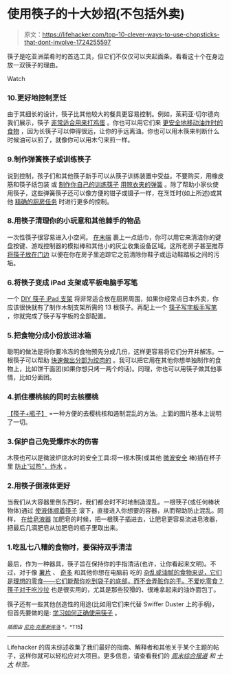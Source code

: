 # 使用筷子的十大妙招(不包括外卖)

> 原文：<https://lifehacker.com/top-10-clever-ways-to-use-chopsticks-that-dont-involve-1724255597>

筷子是吃亚洲菜肴时的首选工具，但它们不仅仅可以夹起面条。看看这十个在身边放一双筷子的理由。

Watch

### 10.更好地控制烹饪

由于其细长的设计，筷子比其他较大的餐具更容易控制。例如，茱莉亚·切尔德向我们展示，筷子 [非常适合用来打鸡蛋](http://lifehacker.com/learn-how-to-make-the-perfect-french-omelette-with-juli-1574067097?rev=1439576266735) 。你也可以用它们来 [更安全地移动油炸时的食物](http://lifehacker.com/use-wooden-chopsticks-for-more-control-when-frying-food-1591661385) ，因为长筷子可以伸得很远，让你的手远离油。你也可以用木筷来判断什么时候油可以煎了，就像你可以用木勺来煎一样。

### 9.制作弹簧筷子或训练筷子

说到控制，孩子们和其他筷子新手可以从筷子训练装置中受益。不要购买，用橡皮筋和筷子纸包装 或 [制作你自己的训练筷子](http://lifehacker.com/make-springloaded-chopsticks-with-a-clothespin-293980) [用晾衣夹的弹簧](http://lifehacker.com/use-a-rubber-band-to-turn-disposable-chopsticks-into-a-5616695) 。除了帮助小家伙使用筷子，这些弹簧筷子还可以像方便的钳子或镊子一样，在烹饪时(如上所述)或其他 [精确的厨房任务](https://lifehacker.com/466315027) 时进行更多的控制。

### 8.用筷子清理你的小玩意和其他棘手的物品

一次性筷子很容易进入小空间。 [在末端](http://lifehacker.com/use-disposable-chopsticks-to-keep-electronics-clean-5822834) 裹上一点纸巾，你可以用它来清洁你的键盘按键、游戏控制器的模拟棒和其他小的灰尘收集设备区域。这所老房子甚至推荐 [将筷子放在门边](http://lifehacker.com/stow-unused-chopsticks-at-the-front-door-for-cleaning-m-5826637) 以便在你在房子里追踪它之前清除你鞋子或运动鞋踏板之间的污垢。

### 6.将筷子变成 iPad 支架或平板电脑手写笔

一个 [DIY 筷子 iPad 支架](http://lifehacker.com/craft-an-ipad-stand-from-chopsticks-30831959) 将非常适合放在厨房周围，如果你经常点日本外卖，你应该很快就有了制作木制支架所需的 13 根筷子。再配上一个 [筷子写字板手写笔](http://lifehacker.com/turn-a-chopstick-into-a-tablet-stylus-5931329) ，你就完成了筷子写字板的全部配置。

### 5.把食物分成小份放进冰箱

聪明的做法是将你要冷冻的食物预先分成几份，这样更容易将它们分开并解冻。一根筷子可以帮助 [快速做出分部为绞肉的](http://lifehacker.com/freeze-ground-meat-in-small-portions-with-a-chopstick-391436) 。我可以把它用在其他你想单独制作的食物上，比如饼干面团(如果你想只烤一两个的话)。同理，你也可以用筷子做其他事情，比如分面团。

### 4.抓住樱桃核的同时去核樱桃

[【筷子+瓶子】](http://lifehacker.com/pit-cherries-cleanly-and-easily-with-a-chopstick-and-bo-5923690) =一种方便的去樱桃核和遏制混乱的方法。上面的图片基本上说明了一切。

### 3.保护自己免受爆炸水的伤害

木筷也可以是微波炉烧水时的安全工具:将一根木筷(或其他 [微波安全](http://lifehacker.com/what-should-and-shouldnt-i-microwave-1532532172) 棒)插在杯子里 [防止“过热”，炸水](http://lifehacker.com/prevent-super-heated-exploding-water-in-a-microwave-wi-1377512762) 。

### 2.用筷子倒液体更好

当我们从大容器里倒东西时，我们都会时不时地制造混乱。一根筷子(或任何棒状物体)通过 [使液体顺着筷子](http://lifehacker.com/avoid-spills-when-pouring-liquids-with-a-chopstick-5879358) 滚下，直接进入你想要的容器，从而帮助防止混乱。同样， [在给皂液器](http://lifehacker.com/refill-a-soap-bottle-with-a-chopstick-5927717) 加肥皂的时候，把一根筷子插进去，让肥皂更容易流进皂液器，把最后几滴肥皂从加肥皂的瓶子里取出来。

### 1.吃乱七八糟的食物时，要保持双手清洁

最后，作为一种器具，筷子旨在保持你的手指清洁(也许，让你看起来文明)。不过，对于像 [薯片](https://lifehacker.com/question-how-to-eat-potato-chips-at-a-keyboard-218797) 、 [奇多](http://lifehacker.com/eat-cheetos-with-chopsticks-to-keep-hands-clean-5884449) 和其他你想在电脑前 吃的 [杂乱或油腻的食物来说，它们是理想的零食——它们能帮你吃到袋子的底部，而不会弄脏你的手。不爱吃零食？筷子对于吃沙拉](http://lifehacker.com/the-best-foods-and-strategies-for-eating-at-your-comp-5761419) 也是很实用的，尤其是那些狡猾的、很难拿起来的油炸面包丁。

筷子还有一些其他创造性的用途(比如用它们来代替 Swiffer Duster 上的手柄)，但首先要做的是: [学习如何正确使用筷子](http://lifehacker.com/a-step-by-step-guide-to-using-chopsticks-290903) 。

<small>*插图由*</small> [<small>*尼克·克里斯库洛*</small>](http://nickquest.com) <small>*。*T15】</small>

* * *

Lifehacker 的周末综述收集了我们最好的指南、解释者和其他关于某个主题的帖子，这样你就可以轻松应对大项目。更多信息，请查看我们的 [*周末综合报道*](http://lifehacker.com/tag/weekend-roundup) *和* [*十大*](http://lifehacker.com/tag/lifehacker-top-10) *标签。*